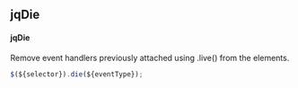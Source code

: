 ## jqDie
#### jqDie
Remove event handlers previously attached using .live() from the elements.
```javascript
$(${selector}).die(${eventType});
```